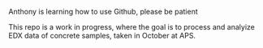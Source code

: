 Anthony is learning how to use Github, please be patient

This repo is a work in progress, where the goal is to process and analyize EDX data of concrete samples, taken in October at APS.
